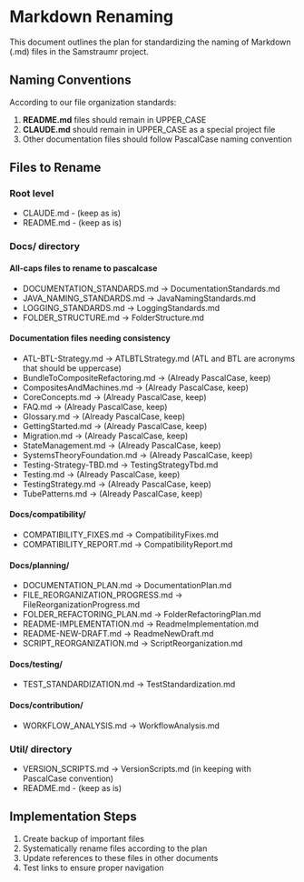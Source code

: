 # Markdown Renaming

This document outlines the plan for standardizing the naming of Markdown (.md) files in the Samstraumr project.

## Naming Conventions

According to our file organization standards:

1. **README.md** files should remain in UPPER_CASE
2. **CLAUDE.md** should remain in UPPER_CASE as a special project file
3. Other documentation files should follow PascalCase naming convention

## Files to Rename

### Root level
- CLAUDE.md - (keep as is)
- README.md - (keep as is)

### Docs/ directory

#### All-caps files to rename to pascalcase
- DOCUMENTATION_STANDARDS.md → DocumentationStandards.md
- JAVA_NAMING_STANDARDS.md → JavaNamingStandards.md
- LOGGING_STANDARDS.md → LoggingStandards.md
- FOLDER_STRUCTURE.md → FolderStructure.md

#### Documentation files needing consistency
- ATL-BTL-Strategy.md → ATLBTLStrategy.md (ATL and BTL are acronyms that should be uppercase)
- BundleToCompositeRefactoring.md → (Already PascalCase, keep)
- CompositesAndMachines.md → (Already PascalCase, keep)
- CoreConcepts.md → (Already PascalCase, keep)
- FAQ.md → (Already PascalCase, keep)
- Glossary.md → (Already PascalCase, keep)
- GettingStarted.md → (Already PascalCase, keep)
- Migration.md → (Already PascalCase, keep)
- StateManagement.md → (Already PascalCase, keep)
- SystemsTheoryFoundation.md → (Already PascalCase, keep)
- Testing-Strategy-TBD.md → TestingStrategyTbd.md
- Testing.md → (Already PascalCase, keep)
- TestingStrategy.md → (Already PascalCase, keep)
- TubePatterns.md → (Already PascalCase, keep)

#### Docs/compatibility/
- COMPATIBILITY_FIXES.md → CompatibilityFixes.md
- COMPATIBILITY_REPORT.md → CompatibilityReport.md

#### Docs/planning/
- DOCUMENTATION_PLAN.md → DocumentationPlan.md
- FILE_REORGANIZATION_PROGRESS.md → FileReorganizationProgress.md
- FOLDER_REFACTORING_PLAN.md → FolderRefactoringPlan.md
- README-IMPLEMENTATION.md → ReadmeImplementation.md
- README-NEW-DRAFT.md → ReadmeNewDraft.md
- SCRIPT_REORGANIZATION.md → ScriptReorganization.md

#### Docs/testing/
- TEST_STANDARDIZATION.md → TestStandardization.md

#### Docs/contribution/
- WORKFLOW_ANALYSIS.md → WorkflowAnalysis.md

### Util/ directory
- VERSION_SCRIPTS.md → VersionScripts.md (in keeping with PascalCase convention)
- README.md - (keep as is)

## Implementation Steps

1. Create backup of important files
2. Systematically rename files according to the plan
3. Update references to these files in other documents
4. Test links to ensure proper navigation
